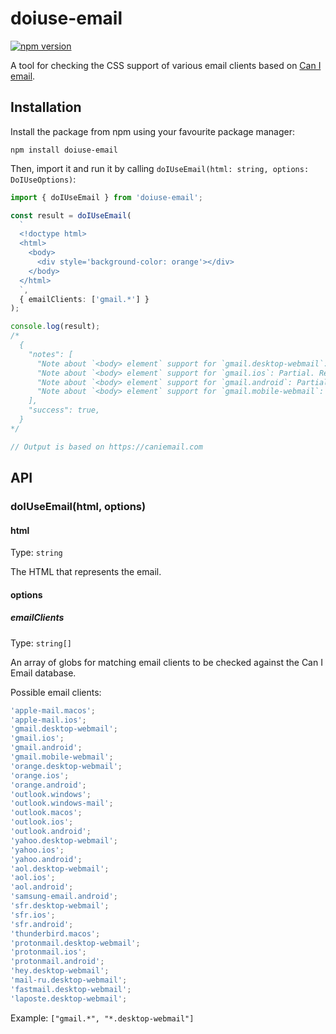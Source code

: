 # doiuse-email

[![npm version](https://img.shields.io/npm/v/doiuse-email)](https://npmjs.com/package/doiuse-email)

A tool for checking the CSS support of various email clients based on [Can I email](https://caniemail.com).

## Installation

Install the package from npm using your favourite package manager:

```shell
npm install doiuse-email
```

Then, import it and run it by calling `doIUseEmail(html: string, options: DoIUseOptions)`:

```typescript
import { doIUseEmail } from 'doiuse-email';

const result = doIUseEmail(
  `
  <!doctype html>
  <html>
    <body>
      <div style='background-color: orange'></div>
    </body>
  </html>
  `,
  { emailClients: ['gmail.*'] }
);

console.log(result);
/*
  {
    "notes": [
      "Note about `<body> element` support for `gmail.desktop-webmail`: Partial. Replaced by a `<div>` with supported attributes.",
      "Note about `<body> element` support for `gmail.ios`: Partial. Replaced by a `<div>` with supported attributes.",
      "Note about `<body> element` support for `gmail.android`: Partial. Replaced by a `<div>` with supported attributes.",
      "Note about `<body> element` support for `gmail.mobile-webmail`: Partial. Replaced by a `<div>` with supported attributes.",
    ],
    "success": true,
  }
*/

// Output is based on https://caniemail.com
```

## API

### doIUseEmail(html, options)

#### html

Type: `string`

The HTML that represents the email.

#### options

##### emailClients

Type: `string[]`

An array of globs for matching email clients to be checked against the Can I Email database.

Possible email clients:

```javascript
'apple-mail.macos';
'apple-mail.ios';
'gmail.desktop-webmail';
'gmail.ios';
'gmail.android';
'gmail.mobile-webmail';
'orange.desktop-webmail';
'orange.ios';
'orange.android';
'outlook.windows';
'outlook.windows-mail';
'outlook.macos';
'outlook.ios';
'outlook.android';
'yahoo.desktop-webmail';
'yahoo.ios';
'yahoo.android';
'aol.desktop-webmail';
'aol.ios';
'aol.android';
'samsung-email.android';
'sfr.desktop-webmail';
'sfr.ios';
'sfr.android';
'thunderbird.macos';
'protonmail.desktop-webmail';
'protonmail.ios';
'protonmail.android';
'hey.desktop-webmail';
'mail-ru.desktop-webmail';
'fastmail.desktop-webmail';
'laposte.desktop-webmail';
```

Example: `["gmail.*", "*.desktop-webmail"]`
